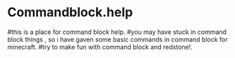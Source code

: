 # Commandblock.help
#this is a place for command block help. 
#you may have stuck in command block things , so i have gaven some basic commands in command block for minecraft.
#try to make fun with command block and redstone!.
